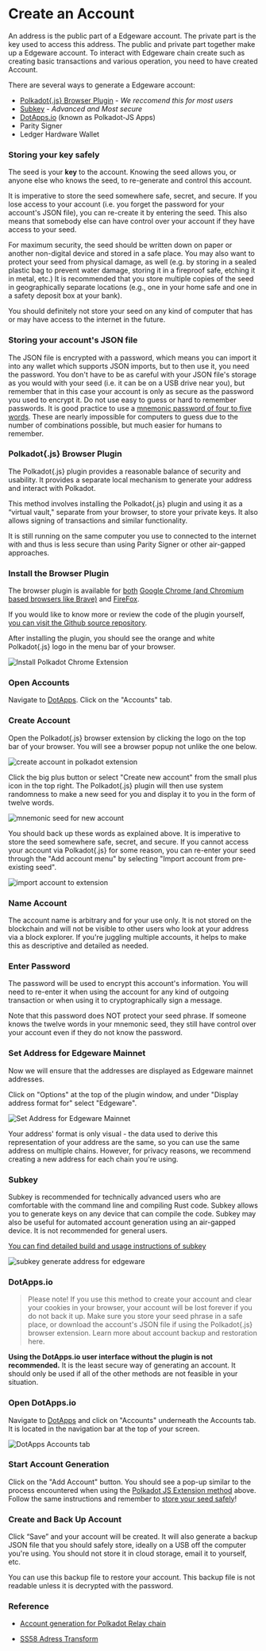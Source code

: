 # Create an Account 

An address is the public part of a Edgeware account. The private part is the key used to access this address. The public and private part together make up a Edgeware account.
To interact with Edgeware chain create such as creating basic transactions and various operation, you need to have created Account. 

There are several ways to generate a Edgeware account:

* [Polkadot{.js} Browser Plugin](#polkadotjs-browser-plugin) - _We reccomend this for most users_
* [Subkey](#subkey) - _Advanced and Most secure_
* [DotApps.io](#dotappsio) (known as Polkadot-JS Apps)
* Parity Signer
* Ledger Hardware Wallet

### Storing your key safely

The seed is your **key** to the account. Knowing the seed allows you, or anyone else who knows the seed, to re-generate and control this account.

It is imperative to store the seed somewhere safe, secret, and secure. If you lose access to your account (i.e. you forget the password for your account's JSON file), you can re-create it by entering the seed. This also means that somebody else can have control over your account if they have access to your seed.

For maximum security, the seed should be written down on paper or another non-digital device and stored in a safe place. You may also want to protect your seed from physical damage, as well (e.g. by storing in a sealed plastic bag to prevent water damage, storing it in a fireproof safe, etching it in metal, etc.) It is recommended that you store multiple copies of the seed in geographically separate locations (e.g., one in your home safe and one in a safety deposit box at your bank).

You should definitely not store your seed on any kind of computer that has or may have access to the internet in the future.

### Storing your account's JSON file

The JSON file is encrypted with a password, which means you can import it into any wallet which supports JSON imports, but to then use it, you need the password. You don't have to be as careful with your JSON file's storage as you would with your seed (i.e. it can be on a USB drive near you), but remember that in this case your account is only as secure as the password you used to encrypt it. Do not use easy to guess or hard to remember passwords. It is good practice to use a [mnemonic password of four to five words](https://xkcd.com/936/). These are nearly impossible for computers to guess due to the number of combinations possible, but much easier for humans to remember.

### Polkadot{.js} Browser Plugin

The Polkadot{.js} plugin provides a reasonable balance of security and usability. It provides a separate local mechanism to generate your address and interact with Polkadot.

This method involves installing the Polkadot{.js} plugin and using it as a “virtual vault," separate from your browser, to store your private keys. It also allows signing of transactions and similar functionality.

It is still running on the same computer you use to connected to the internet with and thus is less secure than using Parity Signer or other air-gapped approaches.

### Install the Browser Plugin

The browser plugin is available for [both](https://polkadot.js.org/extension/) [Google Chrome (and Chromium based browsers like Brave)](https://chrome.google.com/webstore/detail/polkadot%7Bjs%7D-extension/mopnmbcafieddcagagdcbnhejhlodfdd) and [FireFox](https://addons.mozilla.org/en-US/firefox/addon/polkadot-js-extension/).

If you would like to know more or review the code of the plugin yourself, [you can visit the Github source repository](https://github.com/polkadot-js/extension).

After installing the plugin, you should see the orange and white Polkadot{.js} logo in the menu bar of your browser.


![Install Polkadot Chrome Extension](assets/install_polkadot_chrome_extension.png)

### Open Accounts
Navigate to [DotApps](https://ipfs.io/ipns/dotapps.io/?rpc=wss%3A%2F%2Fmainnet4.edgewa.re#/accounts). Click on the "Accounts" tab.

### Create Account
Open the Polkadot{.js} browser extension by clicking the logo on the top bar of your browser. You will see a browser popup not unlike the one below.

![create account in polkadot extension](assets/create_account_in_extension.png)

Click the big plus button or select "Create new account" from the small plus icon in the top right. The Polkadot{.js} plugin will then use system randomness to make a new seed for you and display it to you in the form of twelve words.

![mnemonic seed for new account](assets/mnemonic_seed_for_new_account.png)

You should back up these words as explained above. It is imperative to store the seed somewhere safe, secret, and secure. If you cannot access your account via Polkadot{.js} for some reason, you can re-enter your seed through the "Add account menu" by selecting "Import account from pre-existing seed".

![import account to extension](assets/import_account_to_extension.png)

### Name Account
The account name is arbitrary and for your use only. It is not stored on the blockchain and will not be visible to other users who look at your address via a block explorer. If you're juggling multiple accounts, it helps to make this as descriptive and detailed as needed.

### Enter Password
The password will be used to encrypt this account's information. You will need to re-enter it when using the account for any kind of outgoing transaction or when using it to cryptographically sign a message.

Note that this password does NOT protect your seed phrase. If someone knows the twelve words in your mnemonic seed, they still have control over your account even if they do not know the password.


### Set Address for Edgeware Mainnet
Now we will ensure that the addresses are displayed as Edgeware mainnet addresses.

Click on "Options" at the top of the plugin window, and under "Display address format for" select "Edgeware".

![Set Address for Edgeware Mainnet](assets/set_address_for_edgeware_mainnet.png)

Your address' format is only visual - the data used to derive this representation of your address are the same, so you can use the same address on multiple chains. However, for privacy reasons, we recommend creating a new address for each chain you're using.

### Subkey

Subkey is recommended for technically advanced users who are comfortable with the command line and compiling Rust code. Subkey allows you to generate keys on any device that can compile the code. Subkey may also be useful for automated account generation using an air-gapped device. It is not recommended for general users.

[You can find detailed build and usage instructions of subkey](https://github.com/paritytech/substrate/tree/master/bin/utils/subkey)

![subkey generate address for edgeware](assets/subkey_generate_address_for_edgeware.png)

### DotApps.io

> Please note! If you use this method to create your account and clear your cookies in your browser, your account will be lost forever if you do not back it up. Make sure you store your seed phrase in a safe place, or download the account's JSON file if using the Polkadot{.js} browser extension. Learn more about account backup and restoration here.

__Using the DotApps.io user interface without the plugin is not recommended.__ It is the least secure way of generating an account. It should only be used if all of the other methods are not feasible in your situation.

### Open DotApps.io

Navigate to [DotApps](https://ipfs.io/ipns/dotapps.io/?rpc=wss%3A%2F%2Fmainnet4.edgewa.re#/accounts) and click on "Accounts" underneath the Accounts tab. It is located in the navigation bar at the top of your screen.

![DotApps Accounts tab](assets/dotapps_accounts.png)

### Start Account Generation
Click on the "Add Account" button. You should see a pop-up similar to the process encountered when using the [Polkadot JS Extension method](#polkadotjs-browser-plugin) above. Follow the same instructions and remember to [store your seed safely](#storing-your-key-safely)!

### Create and Back Up Account
Click “Save” and your account will be created. It will also generate a backup JSON file that you should safely store, ideally on a USB off the computer you're using. You should not store it in cloud storage, email it to yourself, etc.

You can use this backup file to restore your account. This backup file is not readable unless it is decrypted with the password.


### Reference

* [Account generation for Polkadot Relay chain](https://wiki.polkadot.network/docs/en/learn-account-generation)

* [SS58 Adress Transform](https://polkadot.subscan.io/tools/ss58_transform)
